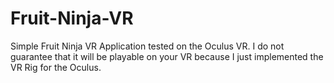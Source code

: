 # Fruit-Ninja-VR

Simple Fruit Ninja VR Application tested on the Oculus VR. 
I do not guarantee that it will be playable on your VR because I just implemented the VR Rig for the Oculus. 
